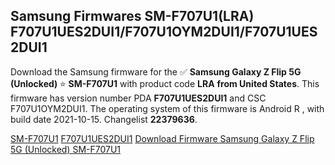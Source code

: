 <h2>Samsung Firmwares SM-F707U1(LRA) F707U1UES2DUI1/F707U1OYM2DUI1/F707U1UES2DUI1</h2>
Download the Samsung firmware for the ✅ <strong>Samsung Galaxy Z Flip 5G (Unlocked) </strong> ⭐ <strong>SM-F707U1</strong> with product code <strong>LRA</strong> <strong> from United States</strong>. This firmware has version number PDA <strong>F707U1UES2DUI1</strong> and CSC F707U1OYM2DUI1. The operating system of this firmware is Android R , with build date 2021-10-15. Changelist <strong>22379636</strong>.


[SM-F707U1](https://samfirm.shop/samsung/model/SM-F707U1)
[F707U1UES2DUI1](https://samfirm.shop/samsung/pda/F707U1UES2DUI1)
[Download Firmware Samsung Galaxy Z Flip 5G (Unlocked) SM-F707U1](https://samfirm.shop/samsung/firmware/465331)
